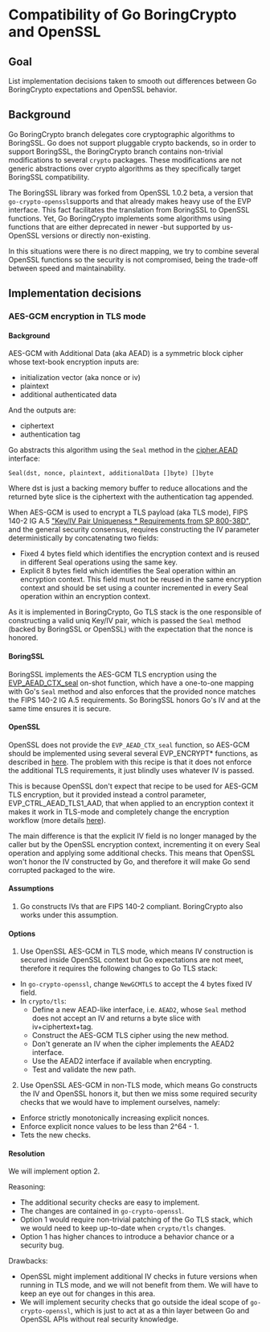 # Compatibility of Go BoringCrypto and OpenSSL

## Goal

List implementation decisions taken to smooth out differences between Go BoringCrypto expectations and OpenSSL behavior.

## Background

Go BoringCrypto branch delegates core cryptographic algorithms to BoringSSL. Go does not support pluggable crypto backends, so in order to support BoringSSL, the BoringCrypto branch contains non-trivial modifications to several `crypto` packages. These modifications are not generic abstractions over crypto algorithms as they specifically target BoringSSL compatibility.

The BoringSSL library was forked from OpenSSL 1.0.2 beta, a version that `go-crypto-openssl`supports and that already makes heavy use of the EVP interface. This fact facilitates the translation from BoringSSL to OpenSSL functions. Yet, Go BoringCrypto implements some algorithms using functions that are either deprecated in newer -but supported by us- OpenSSL versions or directly non-existing.

In this situations were there is no direct mapping, we try to combine several OpenSSL functions so the security is not compromised, being the trade-off between speed and maintainability.

## Implementation decisions

### AES-GCM encryption in TLS mode

#### Background

AES-GCM with Additional Data (aka AEAD) is a symmetric block cipher whose text-book encryption inputs are:
- initialization vector (aka nonce or iv)
- plaintext
- additional authenticated data

And the outputs are:
- ciphertext
- authentication tag

Go abstracts this algorithm using the `Seal` method in the [cipher.AEAD](https://pkg.go.dev/crypto/cipher#AEAD) interface:

`Seal(dst, nonce, plaintext, additionalData []byte) []byte`

Where dst is just a backing memory buffer to reduce allocations and the returned byte slice is the ciphertext with the authentication tag appended.

When AES-GCM is used to encrypt a TLS payload (aka TLS mode), FIPS 140-2 IG A.5 ["Key/IV Pair Uniqueness * Requirements from SP 800-38D"](https://nvlpubs.nist.gov/nistpubs/Legacy/SP/nistspecialpublication800-38d.pdf), and the general security consensus, requires constructing the IV parameter deterministically by concatenating two fields:
- Fixed 4 bytes field which identifies the encryption context and is reused in different Seal operations using the same key.
- Explicit 8 bytes field which identifies the Seal operation within an encryption context. This field must not be reused in the same encryption context and should be set using a counter incremented in every Seal operation within an encryption context.

As it is implemented in BoringCrypto, Go TLS stack is the one responsible of constructing a valid uniq Key/IV pair, which is passed the `Seal` method (backed by BoringSSL or OpenSSL) with the expectation that the nonce is honored. 

#### BoringSSL

BoringSSL implements the AES-GCM TLS encryption using the [EVP_AEAD_CTX_seal](https://man.openbsd.org/EVP_AEAD_CTX_seal.3) on-shot function, which have a one-to-one mapping with Go's `Seal` method and also enforces that the provided nonce matches the FIPS 140-2 IG A.5 requirements. So BoringSSL honors Go's IV and at the same time ensures it is secure.

#### OpenSSL

OpenSSL does not provide the `EVP_AEAD_CTX_seal` function, so AES-GCM should be implemented using several several EVP_ENCRYPT* functions, as described in [here](https://wiki.openssl.org/index.php/EVP_Authenticated_Encryption_and_Decryption). The problem with this recipe is that it does not enforce the additional TLS requirements, it just blindly uses whatever IV is passed.

This is because OpenSSL don't expect that recipe to be used for AES-GCM TLS encryption, but it provided instead a control parameter, EVP_CTRL_AEAD_TLS1_AAD, that when applied to an encryption context it makes it work in TLS-mode and completely change the encryption workflow (more details [here](https://beta.openssl.org/docs/manmaster/man3/EVP_CipherInit_ex.html#tlsivfixed-OSSL_CIPHER_PARAM_AEAD_TLS1_IV_FIXED-octet-string)).

The main difference is that the explicit IV field is no longer managed by the caller but by the OpenSSL encryption context, incrementing it on every Seal operation and applying some additional checks. This means that OpenSSL won't honor the IV constructed by Go, and therefore it will make Go send corrupted packaged to the wire.

#### Assumptions

1. Go constructs IVs that are FIPS 140-2 compliant. BoringCrypto also works under this assumption.

#### Options

1. Use OpenSSL AES-GCM in TLS mode, which means IV construction is secured inside OpenSSL context but Go expectations are not meet, therefore it requires the following changes to Go TLS stack:
  - In `go-crypto-openssl`, change `NewGCMTLS` to accept the 4 bytes fixed IV field.
  - In `crypto/tls`:
    - Define a new AEAD-like interface, i.e. `AEAD2`, whose `Seal` method does not accept an IV and returns a byte slice with iv+ciphertext+tag.
    - Construct the AES-GCM TLS cipher using the new method.
    - Don't generate an IV when the cipher implements the AEAD2 interface.
    - Use the AEAD2 interface if available when encrypting.
    - Test and validate the new path.

2. Use OpenSSL AES-GCM in non-TLS mode, which means Go constructs the IV and OpenSSL honors it, but then we miss some required security checks that we would have to implement ourselves, namely:
  - Enforce strictly monotonically increasing explicit nonces.
  - Enforce explicit nonce values to be less than 2^64 - 1.
  - Tets the new checks.

#### Resolution

We will implement option 2.

Reasoning:
- The additional security checks are easy to implement.
- The changes are contained in `go-crypto-openssl`.
- Option 1 would require non-trivial patching of the Go TLS stack, which we would need to keep up-to-date when `crypto/tls` changes.
- Option 1 has higher chances to introduce a behavior chance or a security bug.

Drawbacks:
- OpenSSL might implement additional IV checks in future versions when running in TLS mode, and we will not benefit from them. We will have to keep an eye out for changes in this area.
- We will implement security checks that go outside the ideal scope of `go-crypto-openssl`, which is just to act at as a thin layer between Go and OpenSSL APIs without real security knowledge.

